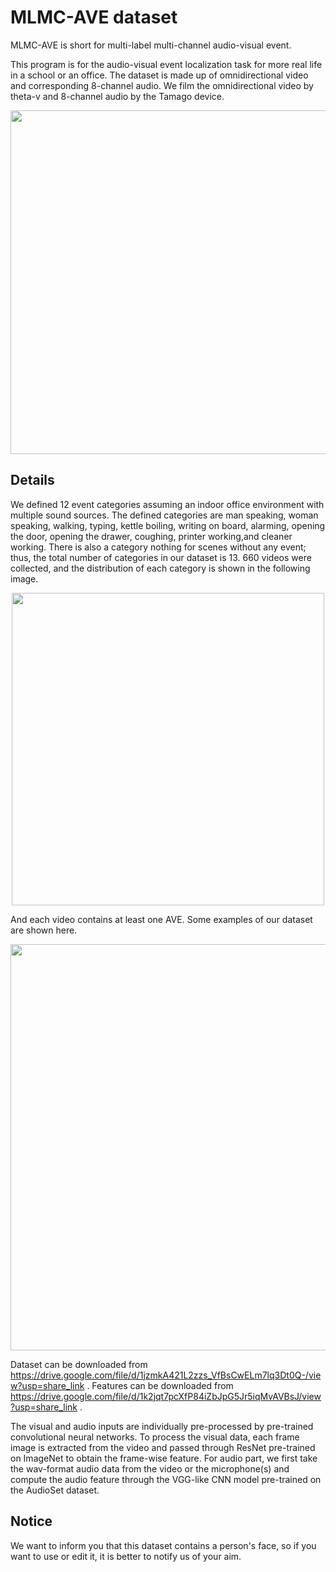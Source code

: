 # MLMC-AVE dataset

MLMC-AVE is short for multi-label multi-channel audio-visual event.

This program is for the audio-visual event localization task for more real life in a school or an office. The dataset is made up of omnidirectional video and corresponding 8-channel audio. We film the omnidirectional video by theta-v and 8-channel audio by the Tamago device.
<div align=center><img width="550" src="https://github.com/zwr17/Multi-Event-Localization-by-Audio-Visual-Fusion-with-Omnidirectional-Camera-and-Microphone-Array/blob/main/device_dataset.png"/></div>

## Details
We defined 12 event categories assuming an indoor office environment with multiple sound sources. The defined categories are
man speaking, woman speaking, walking, typing, kettle boiling, writing on board, alarming, opening the door, opening the drawer, coughing, printer working,and cleaner working. There is also a category nothing for scenes without any event; thus, the total number of categories in our dataset is 13. 660 videos were collected, and the distribution of each category is shown in the following image. 
<div align=center><img width="500" src="https://github.com/zwr17/Multi-Event-Localization-by-Audio-Visual-Fusion-with-Omnidirectional-Camera-and-Microphone-Array/blob/main/category_distri.png"/></div>

And each video contains at least one AVE. Some examples of our dataset are shown here.
<div align=center><img width="650" src="https://github.com/zwr17/Multi-Event-Localization-by-Audio-Visual-Fusion-with-Omnidirectional-Camera-and-Microphone-Array/blob/main/example.png"/></div>

Dataset can be downloaded from https://drive.google.com/file/d/1jzmkA421L2zzs_VfBsCwELm7lq3Dt0Q-/view?usp=share_link . 
Features can be downloaded from https://drive.google.com/file/d/1k2jqt7pcXfP84iZbJpG5Jr5iqMvAVBsJ/view?usp=share_link .

The visual and audio inputs are individually pre-processed by pre-trained convolutional neural networks. To process the visual data, each frame image is extracted from the video and passed through ResNet pre-trained on ImageNet to obtain the frame-wise feature. For audio part, we first take the wav-format audio data from the video or the microphone(s) and compute the audio feature through the VGG-like CNN model pre-trained on the AudioSet dataset.

## Notice
We want to inform you that this dataset contains a person's face, so if you want to use or edit it, it is better to notify us of your aim.

